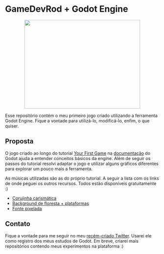 # GameDevRod + Godot Engine

<p align="center">
  <img width="378" height="290" src="https://media.giphy.com/media/VEUoigWxCvJGUr7083/giphy.gif">
</p>

Esse repositório contém o meu primeiro jogo criado utilizando a ferramenta Godot Engine. Fique a vontade para utilizá-lo,
modificá-lo, enfim, o que quiser.




## Proposta
O jogo criado ao longo do tutorial [Your First Game](https://docs.godotengine.org/en/stable/getting_started/step_by_step/your_first_game.html) na [documentação](https://docs.godotengine.org/en/stable/index.html) do Godot ajuda a entender conceitos básicos da engine. Além de seguir os passos do tutorial resolvi adaptar o jogo e utilizar alguns gráficos diferentes para explorar um pouco mais a ferramenta.

As músicas utilizadas são as do próprio tutorial. A seguir a lista com os links de onde peguei os outros recursos. Todos estão disponíveis gratuitamente :)

- [Corujinha carismática](https://free-game-assets.itch.io/free-tiny-hero-sprites-pixel-art)
- [Background de floresta + plataformas](https://jesse-m.itch.io/jungle-pack)
- [Fonte pixelada](https://managore.itch.io/m3x6)

## Contato
Fique a vontade para me seguir no meu [recém-criado Twitter](https://twitter.com/gamedevrod). Usarei ele como registro dos meus estudos de Godot. Em breve, criarei mais repositórios contendo meus experimentos na plataforma :)
